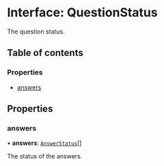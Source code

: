 # Interface: QuestionStatus

The question status.

## Table of contents

### Properties

- [answers](QuestionStatus.md#answers)

## Properties

### answers

• **answers**: [`AnswerStatus`](AnswerStatus.md)[]

The status of the answers.
